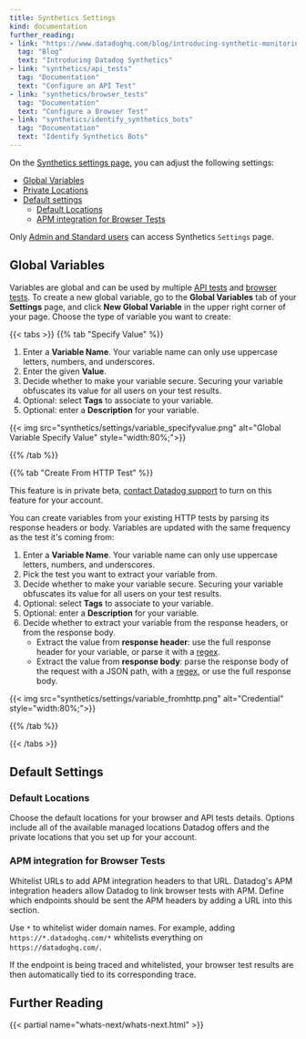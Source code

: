 ```yaml
---
title: Synthetics Settings
kind: documentation
further_reading:
- link: "https://www.datadoghq.com/blog/introducing-synthetic-monitoring/"
  tag: "Blog"
  text: "Introducing Datadog Synthetics"
- link: "synthetics/api_tests"
  tag: "Documentation"
  text: "Configure an API Test"
- link: "synthetics/browser_tests"
  tag: "Documentation"
  text: "Configure a Browser Test"
- link: "synthetics/identify_synthetics_bots"
  tag: "Documentation"
  text: "Identify Synthetics Bots"
---
```


On the [Synthetics settings page][1], you can adjust the following settings:

* [Global Variables](#global-variables)
* [Private Locations][2]
* [Default settings](#default-settings)
  * [Default Locations](#default-locations)
  * [APM integration for Browser Tests](#apm-integration-for-browser-tests)

Only [Admin and Standard users][3] can access Synthetics `Settings` page.

## Global Variables

Variables are global and can be used by multiple [API tests][4] and [browser tests][5]. To create a new global variable, go to the **Global Variables** tab of your **Settings** page, and click **New Global Variable** in the upper right corner of your page.
Choose the type of variable you want to create:

{{< tabs >}}
{{% tab "Specify Value" %}}

1. Enter a **Variable Name**. Your variable name can only use uppercase letters, numbers, and underscores.
2. Enter the given **Value**.
3. Decide whether to make your variable secure. Securing your variable obfuscates its value for all users on your test results.
4. Optional: select **Tags** to associate to your variable.
5. Optional: enter a **Description** for your variable.

{{< img src="synthetics/settings/variable_specifyvalue.png" alt="Global Variable Specify Value"  style="width:80%;">}}

{{% /tab %}}

{{% tab "Create From HTTP Test" %}}

<div class="alert alert-warning">
This feature is in private beta, <a href="/help">contact Datadog support</a> to turn on this feature for your account.
</div>

You can create variables from your existing HTTP tests by parsing its response headers or body. Variables are updated with the same frequency as the test it's coming from:

1. Enter a **Variable Name**. Your variable name can only use uppercase letters, numbers, and underscores.
2. Pick the test you want to extract your variable from.
3. Decide whether to make your variable secure. Securing your variable obfuscates its value for all users on your test results.
4. Optional: select **Tags** to associate to your variable.
5. Optional: enter a **Description** for your variable.
6. Decide whether to extract your variable from the response headers, or from the response body.
    * Extract the value from **response header**: use the full response header for your variable, or parse it with a [regex][1].
    * Extract the value from **response body**: parse the response body of the request with a JSON path, with a [regex][1], or use the full response body.

{{< img src="synthetics/settings/variable_fromhttp.png" alt="Credential"  style="width:80%;">}}

[1]: https://developer.mozilla.org/en-US/docs/Web/JavaScript/Guide/Regular_Expressions
{{% /tab %}}

{{< /tabs >}}

## Default Settings

### Default Locations

Choose the default locations for your browser and API tests details. Options include all of the available managed locations Datadog offers and the private locations that you set up for your account.

### APM integration for Browser Tests

Whitelist URLs to add APM integration headers to that URL. Datadog's APM integration headers allow Datadog to link browser tests with APM. Define which endpoints should be sent the APM headers by adding a URL into this section.

Use `*` to whitelist wider domain names. For example, adding `https://*.datadoghq.com/*` whitelists everything on `https://datadoghq.com/`.

If the endpoint is being traced and whitelisted, your browser test results are then automatically tied to its corresponding trace.

## Further Reading

{{< partial name="whats-next/whats-next.html" >}}

[1]: https://app.datadoghq.com/synthetics/settings
[2]: /synthetics/private_locations
[3]: /account_management/users/default_roles/
[4]: /synthetics/api_tests#use-global-variables
[5]: /synthetics/browser_tests/#use-global-variables

